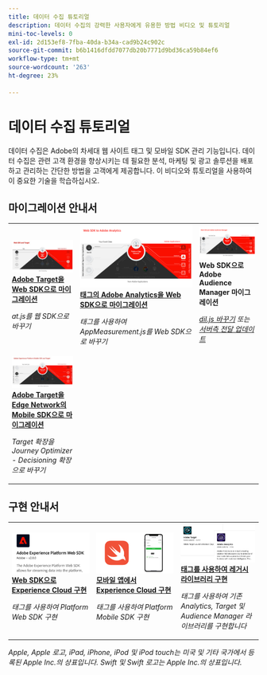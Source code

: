 ```yaml
---
title: 데이터 수집 튜토리얼
description: 데이터 수집의 강력한 사용자에게 유용한 방법 비디오 및 튜토리얼
mini-toc-levels: 0
exl-id: 2d153ef8-7fba-40da-b34a-cad9b24c902c
source-git-commit: b6b1416dfdd7077db20b7771d9bd36ca59b84ef6
workflow-type: tm+mt
source-wordcount: '263'
ht-degree: 23%

---
```


# 데이터 수집 튜토리얼

데이터 수집은 Adobe의 차세대 웹 사이트 태그 및 모바일 SDK 관리 기능입니다. 데이터 수집은 관련 고객 환경을 향상시키는 데 필요한 분석, 마케팅 및 광고 솔루션을 배포하고 관리하는 간단한 방법을 고객에게 제공합니다. 이 비디오와 튜토리얼을 사용하여 이 중요한 기술을 학습하십시오.

<div id="recs-overview-body-1"></div>
<div id="recs-overview-body-2"></div>
<div id="recs-overview-body-3"></div>
<div id="recs-overview-body-4"></div>
<div id="recs-overview-body-5"></div>
<div id="recs-overview-body-6"></div>

<div id="staff-picks-section">

## 마이그레이션 안내서

<table>
<tr>
  <td>
    <a href="https://experienceleague.adobe.com/en/docs/platform-learn/migrate-target-to-websdk/introduction" target="_blank">
      <img alt="Target을 웹 SDK으로 마이그레이션" src="assets/thumb_targetWebSdk.jpg" />
    </a>
    <div>
      <a href="https://experienceleague.adobe.com/en/docs/platform-learn/migrate-target-to-websdk/introduction" target="_blank">
    <strong>Adobe Target을 Web SDK으로 마이그레이션</strong>
    </a>
    </div>
    <p>
    <em>at.js를 웹 SDK으로 바꾸기</em>
    <p>
  </td>
  <td>
    <a href="https://experienceleague.adobe.com/ko/docs/platform-learn/migrate-analytics-to-websdk/migration-to-websdk-overview" target="_blank">
      <img alt="Web SDK를 사용하여 Adobe Experience Cloud 구현" src="assets/thumb_analyticsWebSdk.png" />
    </a>
    <div>
      <a href="https://experienceleague.adobe.com/ko/docs/platform-learn/migrate-analytics-to-websdk/migration-to-websdk-overview" target="_blank">
    <strong>태그의 Adobe Analytics을 Web SDK으로 마이그레이션</strong>
    </a>
    </div>
    <p>
    <em>태그를 사용하여 AppMeasurement.js를 Web SDK으로 바꾸기</em>
    <p>
  </td>
  <td>
      <img alt="Target을 웹 SDK으로 마이그레이션" src="assets/thumb_aamWebSdk.png" />
    </a>
    <div>
      <strong>Web SDK으로 Adobe Audience Manager 마이그레이션</strong>
    </div>
    <p>
    <em><a href="https://experienceleague.adobe.com/ko/docs/audience-manager/user-guide/migrate-to-web-sdk/dil-extension-to-web-sdk" target="_blank">dil.js 바꾸기</a> 또는 <a href="https://experienceleague.adobe.com/ko/docs/audience-manager/user-guide/migrate-to-web-sdk/appmeasurement-to-web-sdk" target="_blank">서버측 전달 업데이트</a></em>
    <p>
  </td>
</tr>
<tr>
  <td>
    <a href="https://experienceleague.adobe.com/en/docs/platform-learn/migrate-target-to-mobile-sdk-decisioning/overview" target="_blank">
      <img alt="Edge Network에서 Target을 모바일 SDK으로 마이그레이션" src="assets/thumb_targetMobileSdk.jpg" />
    </a>
    <div>
      <a href="https://experienceleague.adobe.com/en/docs/platform-learn/migrate-target-to-mobile-sdk-decisioning/overview" target="_blank">
    <strong>Adobe Target을 Edge Network의 Mobile SDK으로 마이그레이션</strong>
    </a>
    </div>
    <p>
    <em>Target 확장을 Journey Optimizer - Decisioning 확장으로 바꾸기</em>
    <p>
  </td>
  <td>
  </td>
  <td>
  </td>
  </tr>
</table>

## 구현 안내서

<table>
<tr>
  <td>
    <a href="https://experienceleague.adobe.com/docs/platform-learn/implement-web-sdk/overview.html?lang=ko-KR" target="_blank">
      <img alt="Web SDK를 사용하여 Adobe Experience Cloud 구현" src="assets/thumb_websdk.png" />
    </a>
    <div>
      <a href="https://experienceleague.adobe.com/docs/platform-learn/implement-web-sdk/overview.html?lang=ko-KR" target="_blank">
    <strong>Web SDK으로 Experience Cloud 구현</strong>
    </a>
    </div>
    <p>
    <em>태그를 사용하여 Platform Web SDK 구현</em>
    <p>
  </td>
  <td>
    <a href="https://experienceleague.adobe.com/docs/platform-learn/implement-mobile-sdk/overview.html?lang=ko-KR" target="_blank">
      <img alt="모바일 앱에서 구현" src="assets/thumb_swift.png" />
    </a>
    <div>
      <a href="https://experienceleague.adobe.com/docs/platform-learn/implement-mobile-sdk/overview.html?lang=ko-KR" target="_blank">
    <strong>모바일 앱에서 Experience Cloud 구현</strong>
    </a>
    </div>
    <p>
    <em>태그를 사용하여 Platform Mobile SDK 구현</em>
    <p>
  </td>
  <td>
    <a href="https://experienceleague.adobe.com/docs/platform-learn/migrate-target-to-websdk/introduction.html" target="_blank">
      <img alt="Target을 웹 SDK으로 마이그레이션" src="assets/thumb_legacy.png" />
    </a>
    <div>
      <a href="https://experienceleague.adobe.com/docs/platform-learn/migrate-target-to-websdk/introduction.html" target="_blank">
    <strong>태그를 사용하여 레거시 라이브러리 구현</strong>
    </a>
    </div>
    <p>
    <em>태그를 사용하여 기존 Analytics, Target 및 Audience Manager 라이브러리를 구현합니다</em>
    <p>
  </td>
</tr>
</table>

</div>

*Apple, Apple 로고, iPad, iPhone, iPod 및 iPod touch는 미국 및 기타 국가에서 등록된 Apple Inc.의 상표입니다. Swift 및 Swift 로고는 Apple Inc.의 상표입니다.*
